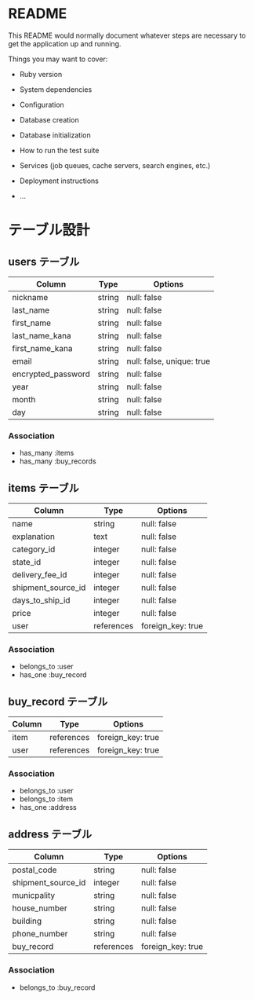 # README

This README would normally document whatever steps are necessary to get the
application up and running.

Things you may want to cover:

* Ruby version

* System dependencies

* Configuration

* Database creation

* Database initialization

* How to run the test suite

* Services (job queues, cache servers, search engines, etc.)

* Deployment instructions

* ...

# テーブル設計

## users テーブル

| Column             | Type   | Options                   |
| --------           | ------ | -----------               |
| nickname           | string | null: false               |
| last_name          | string | null: false               |
| first_name         | string | null: false               |
| last_name_kana     | string | null: false               |
| first_name_kana    | string | null: false               |
| email              | string | null: false, unique: true |
| encrypted_password | string | null: false               |
| year               | string | null: false               |
| month              | string | null: false               |
| day                | string | null: false               |

### Association

- has_many :items
- has_many :buy_records

## items テーブル

| Column             | Type       | Options           |
| ------             | ------     | -----------       |
| name               | string     | null: false       |
| explanation        | text       | null: false       |
| category_id        | integer    | null: false       |
| state_id           | integer    | null: false       |
| delivery_fee_id    | integer    | null: false       |
| shipment_source_id | integer    | null: false       |
| days_to_ship_id    | integer    | null: false       |
| price              | integer    | null: false       |
| user               | references | foreign_key: true |

### Association

- belongs_to :user
- has_one :buy_record

## buy_record テーブル

| Column | Type       | Options           |
| ------ | ---------- | ----------------- |
| item   | references | foreign_key: true |
| user   | references | foreign_key: true |

### Association

- belongs_to :user
- belongs_to :item
- has_one :address

## address テーブル

| Column             | Type       | Options           |
| -------            | ------     | -----------       |
| postal_code        | string     | null: false       |
| shipment_source_id | integer    | null: false       |
| municpality        | string     | null: false       |
| house_number       | string     | null: false       |
| building           | string     | null: false       |
| phone_number       | string     | null: false       |
| buy_record         | references | foreign_key: true |

### Association

- belongs_to :buy_record